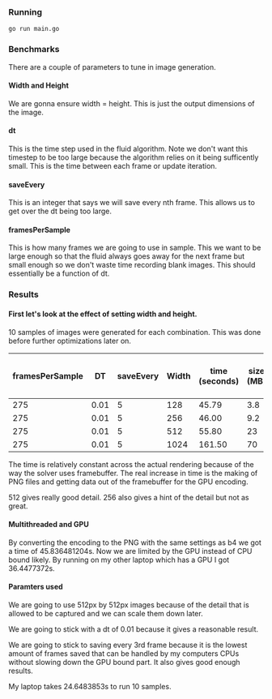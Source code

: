 ### Running

```
go run main.go
```

### Benchmarks

There are a couple of parameters to tune in image generation.

#### Width and Height

We are gonna ensure width = height. This is just the output dimensions of the image.

#### dt

This is the time step used in the fluid algorithm. Note we don't want this timestep to be too large because the algorithm relies on it being sufficently small. This is the time between each frame or update iteration.

#### saveEvery

This is an integer that says we will save every nth frame. This allows us to get over the dt being too large.

#### framesPerSample

This is how many frames we are going to use in sample. This we want to be large enough so that the fluid always goes away for the next frame but small enough so we don't waste time recording blank images. This should essentially be a function of dt.

### Results

#### First let's look at the effect of setting width and height. 

10 samples of images were generated for each combination. This was done before further optimizations later on.

| framesPerSample | DT   | saveEvery | Width | time (seconds) | size (MB) | size for 10,000 samples (GB) |
| --------------- | ---- | ----------| ----- | -------------- | --------- | ---------------------------- |
| 275             | 0.01 | 5         | 128   | 45.79          | 3.8       | 0.380                        |
| 275             | 0.01 | 5         | 256   | 46.00          | 9.2       | 0.920                        |
| 275             | 0.01 | 5         | 512   | 55.80          | 23        | 2.3                          |
| 275             | 0.01 | 5         | 1024  | 161.50         | 70        | 7.0                          |


The time is relatively constant across the actual rendering because of the way the solver uses framebuffer. The real increase in time is the making of PNG files and getting data out of the framebuffer for the GPU encoding.

512 gives really good detail. 256 also gives a hint of the detail but not as great.

#### Multithreaded and GPU

By converting the encoding to the PNG with the same settings as b4 we got a time of 45.836481204s. Now we are limited by the GPU instead of CPU bound likely. By running on my other laptop which has a GPU I got 36.4477372s.


#### Paramters used

We are going to use 512px by 512px images because of the detail that is allowed to be captured and we can scale them down later.

We are going to stick with a dt of 0.01 because it gives a reasonable result.

We are going to stick to saving every 3rd frame because it is the lowest amount of frames saved that can be handled by my computers CPUs without slowing down the GPU bound part. It also gives good enough results.

My laptop takes 24.6483853s to run 10 samples.